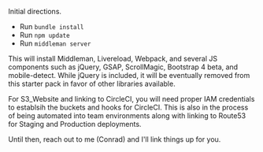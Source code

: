 Initial directions.
- Run `bundle install`
- Run `npm update`
- Run `middleman server`

This will install Middleman, Livereload, Webpack, and several JS components such as jQuery, GSAP, ScrollMagic, Bootstrap 4 beta, and mobile-detect. While jQuery is included, it will be eventually removed from this starter pack in favor of other libraries available. 

For S3_Website and linking to CircleCI, you will need proper IAM credentials to establsih the buckets and hooks for CircleCI. This is also in the process of being automated into team environments along with linking to Route53 for Staging and Production deployments.

Until then, reach out to me (Conrad) and I'll link things up for you.
